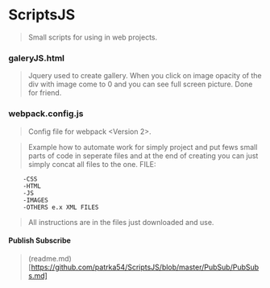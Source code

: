 # ScriptsJS
>Small scripts for using in web projects.


### galeryJS.html 

>Jquery used to create gallery. When you click on image opacity of the div with image come to 0 and you can see full screen picture. Done for friend.


### webpack.config.js


>Config file for webpack <Version 2>.

>Example how to automate work for simply project and put fews small parts of code in seperate files and at the end of creating you can just simply concat all files to the one.
FILE:

		-CSS
		-HTML
		-JS
		-IMAGES
		-OTHERS e.x XML FILES


>All instructions are in the files just downloaded and use.



#### Publish Subscribe

>(readme.md)[https://github.com/patrka54/ScriptsJS/blob/master/PubSub/PubSubs.md]
